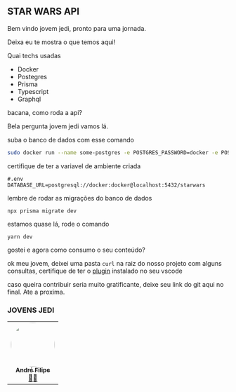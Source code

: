 ## STAR WARS API

Bem vindo jovem jedi, pronto para uma jornada.

Deixa eu te mostra o que temos aqui!

Quai techs usadas
* Docker
* Postegres
* Prisma
* Typescript
* Graphql

bacana, como roda a api?

Bela pergunta jovem jedi vamos lá.

suba o banco de dados com esse comando

```bash
sudo docker run --name some-postgres -e POSTGRES_PASSWORD=docker -e POSTGRES_USER=docker -e POSTGRES_DB=starwars -p 5432:5432 -d postgres
```

certifique de ter a variavel de ambiente criada

```
#.env
DATABASE_URL=postgresql://docker:docker@localhost:5432/starwars
```

lembre de rodar as migrações do banco de dados

```
npx prisma migrate dev
```

estamos quase lá, rode o comando

```
yarn dev
```

gostei e agora como consumo o seu conteúdo?

ok meu jovem, deixei uma pasta `curl` na raiz do nosso projeto
com alguns consultas, certifique de ter o [plugin](https://marketplace.visualstudio.com/items?itemName=humao.rest-client) instalado no seu vscode


caso queira contribuir seria muito gratificante,
deixe seu link do git aqui no final. Ate a proxima.

### JOVENS JEDI


<table>
  <tr>
    <td align="center"><a href="https://github.com/Andreffelipe"><img style="border-radius: 50%;" src="https://avatars.githubusercontent.com/u/51796413?v=4" width="100px;" alt=""/><br /><sub><b>André Filipe</b></sub></a><br /><a href="#" title="Rocketseat">👨‍🚀</a></td>
  </tr>
</table>
